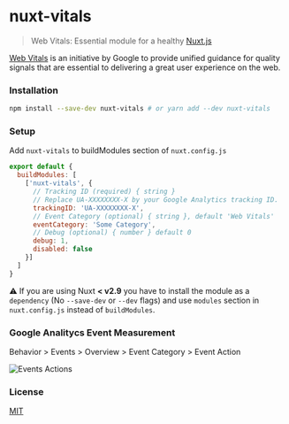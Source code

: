 # nuxt-vitals

> Web Vitals: Essential module for a healthy [Nuxt.js](https://github.com/nuxt/nuxt.js)

[Web Vitals](https://web.dev/vitals/) is an initiative by Google to provide unified guidance for quality signals that are essential to delivering a great user experience on the web.

### Installation

```bash
npm install --save-dev nuxt-vitals # or yarn add --dev nuxt-vitals
```

### Setup

Add `nuxt-vitals` to buildModules section of `nuxt.config.js`

```javascript
export default {
  buildModules: [
    ['nuxt-vitals', { 
      // Tracking ID (required) { string }
      // Replace UA-XXXXXXXX-X by your Google Analytics tracking ID.
      trackingID: 'UA-XXXXXXXX-X',
      // Event Category (optional) { string }, default 'Web Vitals'
      eventCategory: 'Some Category',
      // Debug (optional) { number } default 0 
      debug: 1,
      disabled: false
    }]
  ]
}
```

:warning: If you are using Nuxt **< v2.9** you have to install the module as a `dependency` (No `--save-dev` or `--dev` flags) and use `modules` section in `nuxt.config.js` instead of `buildModules`.

### Google Analitycs Event Measurement

Behavior > Events > Overview > Event Category > Event Action

![Events Actions](/assets/event-action.png)

### License

[MIT](https://opensource.org/licenses/MIT)
